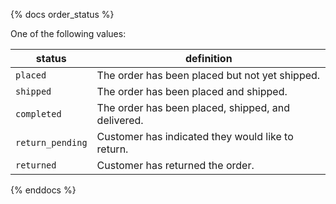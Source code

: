 {% docs order_status %}

One of the following values:

| status          | definition                                          |
|---------------- |-----------------------------------------------------|
| `placed`        | The order has been placed but not yet shipped.      |
| `shipped`       | The order has been placed and shipped.              |
| `completed`     | The order has been placed, shipped, and delivered.  |
| `return_pending`| Customer has indicated they would like to return.   |
| `returned`      | Customer has returned the order.                    |

{% enddocs %}
